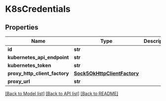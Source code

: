 # K8sCredentials

## Properties
Name | Type | Description | Notes
------------ | ------------- | ------------- | -------------
**id** | **str** |  | [optional] 
**kubernetes_api_endpoint** | **str** |  | [optional] 
**kubernetes_token** | **str** |  | [optional] 
**proxy_http_client_factory** | [**Sock5OkHttpClientFactory**](Sock5OkHttpClientFactory.md) |  | [optional] 
**proxy_url** | **str** |  | [optional] 

[[Back to Model list]](../README.md#documentation-for-models) [[Back to API list]](../README.md#documentation-for-api-endpoints) [[Back to README]](../README.md)

